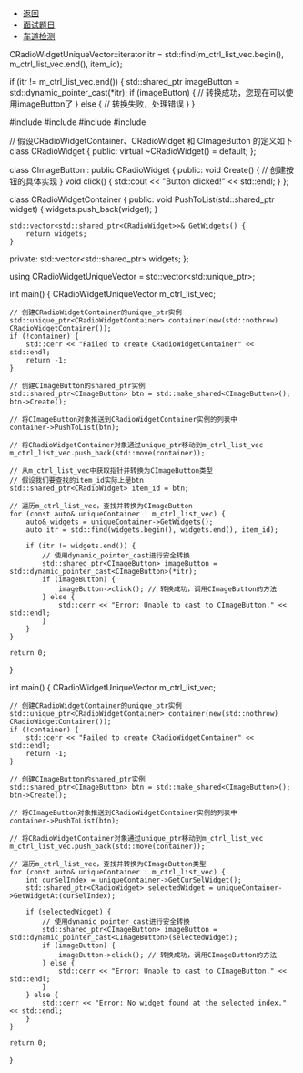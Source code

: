 * [返回](../README.md)
* [面试题目](./Interview.md)
* [车道检测](./lane_detection.md)


CRadioWidgetUniqueVector::iterator itr = std::find(m_ctrl_list_vec.begin(), m_ctrl_list_vec.end(), item_id);

if (itr != m_ctrl_list_vec.end()) {
    std::shared_ptr<CImageButton> imageButton = std::dynamic_pointer_cast<CImageButton>(*itr);
    if (imageButton) {
        // 转换成功，您现在可以使用imageButton了
    } else {
        // 转换失败，处理错误
    }
}


#include <iostream>
#include <memory>
#include <vector>
#include <algorithm>

// 假设CRadioWidgetContainer、CRadioWidget 和 CImageButton 的定义如下
class CRadioWidget {
public:
    virtual ~CRadioWidget() = default;
};

class CImageButton : public CRadioWidget {
public:
    void Create() {
        // 创建按钮的具体实现
    }
    void click() {
        std::cout << "Button clicked!" << std::endl;
    }
};

class CRadioWidgetContainer {
public:
    void PushToList(std::shared_ptr<CRadioWidget> widget) {
        widgets.push_back(widget);
    }

    std::vector<std::shared_ptr<CRadioWidget>>& GetWidgets() {
        return widgets;
    }

private:
    std::vector<std::shared_ptr<CRadioWidget>> widgets;
};

using CRadioWidgetUniqueVector = std::vector<std::unique_ptr<CRadioWidgetContainer>>;

int main() {
    CRadioWidgetUniqueVector m_ctrl_list_vec;

    // 创建CRadioWidgetContainer的unique_ptr实例
    std::unique_ptr<CRadioWidgetContainer> container(new(std::nothrow) CRadioWidgetContainer());
    if (!container) {
        std::cerr << "Failed to create CRadioWidgetContainer" << std::endl;
        return -1;
    }

    // 创建CImageButton的shared_ptr实例
    std::shared_ptr<CImageButton> btn = std::make_shared<CImageButton>();
    btn->Create();

    // 将CImageButton对象推送到CRadioWidgetContainer实例的列表中
    container->PushToList(btn);

    // 将CRadioWidgetContainer对象通过unique_ptr移动到m_ctrl_list_vec
    m_ctrl_list_vec.push_back(std::move(container));

    // 从m_ctrl_list_vec中获取指针并转换为CImageButton类型
    // 假设我们要查找的item_id实际上是btn
    std::shared_ptr<CRadioWidget> item_id = btn;

    // 遍历m_ctrl_list_vec，查找并转换为CImageButton
    for (const auto& uniqueContainer : m_ctrl_list_vec) {
        auto& widgets = uniqueContainer->GetWidgets();
        auto itr = std::find(widgets.begin(), widgets.end(), item_id);
        
        if (itr != widgets.end()) {
            // 使用dynamic_pointer_cast进行安全转换
            std::shared_ptr<CImageButton> imageButton = std::dynamic_pointer_cast<CImageButton>(*itr);
            if (imageButton) {
                imageButton->click(); // 转换成功，调用CImageButton的方法
            } else {
                std::cerr << "Error: Unable to cast to CImageButton." << std::endl;
            }
        }
    }

    return 0;
}

int main() {
    CRadioWidgetUniqueVector m_ctrl_list_vec;

    // 创建CRadioWidgetContainer的unique_ptr实例
    std::unique_ptr<CRadioWidgetContainer> container(new(std::nothrow) CRadioWidgetContainer());
    if (!container) {
        std::cerr << "Failed to create CRadioWidgetContainer" << std::endl;
        return -1;
    }

    // 创建CImageButton的shared_ptr实例
    std::shared_ptr<CImageButton> btn = std::make_shared<CImageButton>();
    btn->Create();

    // 将CImageButton对象推送到CRadioWidgetContainer实例的列表中
    container->PushToList(btn);

    // 将CRadioWidgetContainer对象通过unique_ptr移动到m_ctrl_list_vec
    m_ctrl_list_vec.push_back(std::move(container));

    // 遍历m_ctrl_list_vec，查找并转换为CImageButton类型
    for (const auto& uniqueContainer : m_ctrl_list_vec) {
        int curSelIndex = uniqueContainer->GetCurSelWidget();
        std::shared_ptr<CRadioWidget> selectedWidget = uniqueContainer->GetWidgetAt(curSelIndex);

        if (selectedWidget) {
            // 使用dynamic_pointer_cast进行安全转换
            std::shared_ptr<CImageButton> imageButton = std::dynamic_pointer_cast<CImageButton>(selectedWidget);
            if (imageButton) {
                imageButton->click(); // 转换成功，调用CImageButton的方法
            } else {
                std::cerr << "Error: Unable to cast to CImageButton." << std::endl;
            }
        } else {
            std::cerr << "Error: No widget found at the selected index." << std::endl;
        }
    }

    return 0;
}